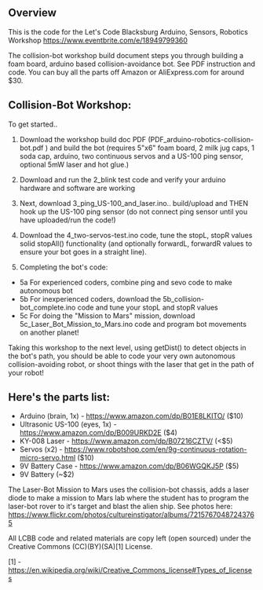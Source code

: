 ## Overview
This is the code for the Let's Code Blacksburg Arduino, Sensors, Robotics Workshop
https://www.eventbrite.com/e/18949799360

The collision-bot workshop build document steps you through building a foam board, arduino based collision-avoidance bot. See PDF instruction and code.  You can buy all the parts off Amazon or AliExpress.com for around $30. 

## Collision-Bot Workshop:
To get started..

1.  Download the workshop build doc PDF (PDF_arduino-robotics-collision-bot.pdf	) and build the bot (requires 5"x6" foam board, 2 milk jug caps, 1 soda cap, arduino, two continuous servos and a US-100 ping sensor, optional 5mW laser and hot glue.)

2. Download and run the 2_blink test code and verify your arduino hardware and software are working

3. Next, download 3_ping_US-100_and_laser.ino.. build/upload and THEN hook up the US-100 ping sensor (do not connect ping sensor until you have uploaded/run the code!)

4. Download the 4_two-servos-test.ino code, tune the stopL, stopR values solid stopAll() functionality (and optionally forwardL, forwardR values to ensure your bot goes in a straight line).

5. Completing the bot's code:
* 5a For experienced coders, combine ping and sevo code to make autonomous bot
* 5b For inexperienced coders, download the 5b_collision-bot_complete.ino code and tune your stopL and stopR values
* 5c For doing the "Mission to Mars" mission, download 5c_Laser_Bot_Mission_to_Mars.ino code and program bot movements on another planet!

Taking this workshop to the next level, using getDist() to detect objects in the bot's path, you should be able to code your very own autonomous collision-avoiding robot, or shoot things with the laser that get in the path of your robot!

## Here's the parts list:
* Arduino (brain, 1x) - https://www.amazon.com/dp/B01E8LKITO/ ($10)
* Ultrasonic US-100 (eyes, 1x) - https://www.amazon.com/dp/B009URKD2E ($4)
* KY-008 Laser - https://www.amazon.com/dp/B07216CZTV/  (<$5)
* Servos (x2) - https://www.robotshop.com/en/9g-continuous-rotation-micro-servo.html ($10)
* 9V Battery Case - https://www.amazon.com/dp/B06WGQKJ5P ($5)
* 9V Battery (~$2)

The Laser-Bot Mission to Mars uses the collision-bot chassis, adds a laser diode to make a mission to Mars lab where the student has to program the laser-bot rover to it's target and blast the alien ship. See photos here:
https://www.flickr.com/photos/cultureinstigator/albums/72157670487243765

All LCBB code and related materials are copy left (open sourced) under the Creative Commons (CC)(BY)(SA)[1] License.

[1] - https://en.wikipedia.org/wiki/Creative_Commons_license#Types_of_licenses
